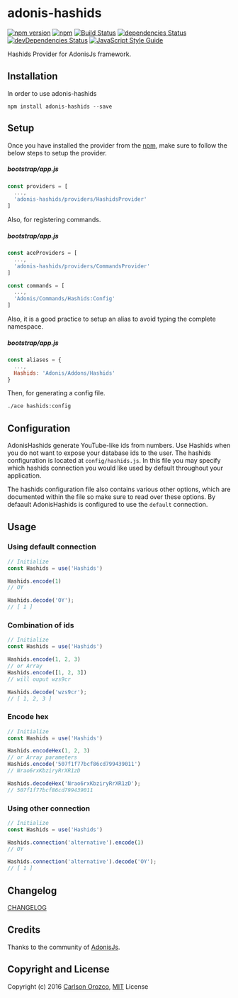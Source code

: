 # adonis-hashids

[![npm version](https://badge.fury.io/js/adonis-hashids.svg)](https://badge.fury.io/js/adonis-hashids)
[![npm](https://img.shields.io/npm/dt/adonis-hashids.svg)](https://www.npmjs.com/package/adonis-hashids)
[![Build Status](https://travis-ci.org/carlsonorozco/adonis-hashids.svg?branch=master)](https://travis-ci.org/carlsonorozco/adonis-hashids)
[![dependencies Status](https://david-dm.org/carlsonorozco/adonis-hashids/status.svg)](https://david-dm.org/carlsonorozco/adonis-hashids)
[![devDependencies Status](https://david-dm.org/carlsonorozco/adonis-hashids/dev-status.svg)](https://david-dm.org/carlsonorozco/adonis-hashids?type=dev)
[![JavaScript Style Guide](https://img.shields.io/badge/code%20style-standard-brightgreen.svg)](http://standardjs.com/)

Hashids Provider for AdonisJs framework.

## Installation

In order to use adonis-hashids

```
npm install adonis-hashids --save
```

## Setup

Once you have installed the provider from the [npm](https://npmjs.org/packages/adonis-hashids), make sure to follow the below steps to setup the provider.

##### bootstrap/app.js

```javascript
const providers = [
  ...,
  'adonis-hashids/providers/HashidsProvider'
]
```

Also, for registering commands.

##### bootstrap/app.js
```javascript
const aceProviders = [
  ...,
  'adonis-hashids/providers/CommandsProvider'
]

const commands = [
  ...,
  'Adonis/Commands/Hashids:Config'
]
```

Also, it is a good practice to setup an alias to avoid typing the complete namespace.

##### bootstrap/app.js
```javascript
const aliases = {
  ...,
  Hashids: 'Adonis/Addons/Hashids'
}
```

Then, for generating a config file.
```bash
./ace hashids:config
```

## Configuration

AdonisHashids generate YouTube-like ids from numbers. Use Hashids when you do not want to expose your database ids to the user. The hashids configuration is located at `config/hashids.js`. In this file you may specify which hashids connection you would like used by default throughout your application.

The hashids configuration file also contains various other options, which are documented within the file so make sure to read over these options. By defaault AdonisHashids is configured to use the `default` connection.

## Usage

### Using default connection

```javascript
// Initialize
const Hashids = use('Hashids')

Hashids.encode(1)
// OY

Hashids.decode('OY');
// [ 1 ]
```

### Combination of ids

```javascript
// Initialize
const Hashids = use('Hashids')

Hashids.encode(1, 2, 3)
// or Array
Hashids.encode([1, 2, 3])
// will ouput wzs9cr

Hashids.decode('wzs9cr');
// [ 1, 2, 3 ]
```

### Encode hex

```javascript
// Initialize
const Hashids = use('Hashids')

Hashids.encodeHex(1, 2, 3)
// or Array parameters
Hashids.encode('507f1f77bcf86cd799439011')
// Nrao6rxKbziryRrXR1zD

Hashids.decodeHex('Nrao6rxKbziryRrXR1zD');
// 507f1f77bcf86cd799439011
```

### Using other connection

```javascript
// Initialize
const Hashids = use('Hashids')

Hashids.connection('alternative').encode(1)
// OY

Hashids.connection('alternative').decode('OY');
// [ 1 ]
```

## Changelog

[CHANGELOG](CHANGELOG.md)

## Credits

Thanks to the community of [AdonisJs](http://www.adonisjs.com/).

## Copyright and License

Copyright (c) 2016 [Carlson Orozco](http://carlsonorozco.com/), [MIT](LICENSE.md) License